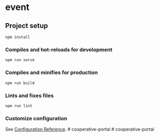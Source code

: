# event

## Project setup
```
npm install
```

### Compiles and hot-reloads for development
```
npm run serve
```

### Compiles and minifies for production
```
npm run build
```

### Lints and fixes files
```
npm run lint
```

### Customize configuration
See [Configuration Reference](https://cli.vuejs.org/config/).
#   c o o p e r a t i v e - p o r t a l  
 #   c o o p e r a t i v e - p o r t a l  
 